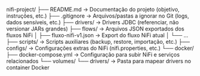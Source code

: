 








































nifi-project/
├── README.md               → Documentação do projeto (objetivo, instruções, etc.)
├── .gitignore              → Arquivos/pastas a ignorar no Git (logs, dados sensíveis, etc.)
├── drivers/                → Drivers JDBC (referenciar, não versionar JARs grandes)
├── flows/                  → Arquivos JSON exportados dos fluxos NiFi
│   ├── fluxo-nifi-v1.json  → Export do fluxo NiFi atual
│   └── ...
├── scripts/                → Scripts auxiliares (backup, restore, importação, etc.)
├── configs/                → Configurações extras do NiFi (nifi.properties, etc.)
└── docker/
    ├── docker-compose.yml  → Configuração para subir NiFi e serviços relacionados
    └── volumes/
        └── drivers/        → Pasta para mapear drivers no container Docker
